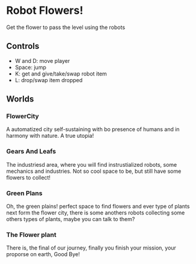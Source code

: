 # Robot Flowers!

Get the flower to pass the level using the robots

## Controls
- W and D: move player
- Space: jump
- K: get and give/take/swap robot item
- L: drop/swap item dropped

## Worlds

### FlowerCity
  A automatized city self-sustaining with bo presence of humans and in harmony with nature. A true utopia!

### Gears And Leafs
  The industriesd area, where you will find instrustialized robots, some mechanics and industries. Not so cool space to be, but still have some flowers to collect!

### Green Plans
  Oh, the green plains! perfect space to find flowers and ever type of plants next form the flower city, there is some anothers robots collecting some others types of plants, maybe you can talk to them?

### The Flower plant
  There is, the final of our journey, finally you finish your mission, your proporse on earth, Good Bye!

